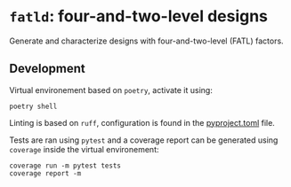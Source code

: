# `fatld`: four-and-two-level designs

Generate and characterize designs with four-and-two-level (FATL) factors.

## Development

Virtual environement based on `poetry`, activate it using:

```shell
poetry shell
```

Linting is based on `ruff`, configuration is found in the [pyproject.toml](pyproject.toml) file.

Tests are ran using `pytest` and a coverage report can be generated using `coverage` inside the virtual environement:

```shell
coverage run -m pytest tests
coverage report -m
```
